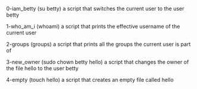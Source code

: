 0-iam_betty (su betty) a script that switches the current user to the user betty

1-who_am_i (whoami) a script that prints the effective username of the current user

2-groups (groups)  a script that prints all the groups the current user is part of

3-new_owner (sudo chown betty hello) a script that changes the owner of the file hello to the user betty

4-empty (touch hello) a script that creates an empty file called hello
